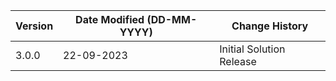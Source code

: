 | **Version** | **Date Modified (DD-MM-YYYY)** | **Change History**                          |
|-------------|--------------------------------|---------------------------------------------|
| 3.0.0       | 22-09-2023                     | Initial Solution Release |

